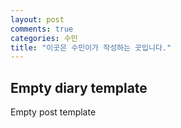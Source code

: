 ```yaml
---
layout: post
comments: true
categories: 수민
title: "이곳은 수민이가 작성하는 곳입니다."
---
```


## Empty diary template

Empty post template